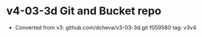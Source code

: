 # v4-03-3d Git and Bucket repo 
- Converted from v3: github.com/dcheva/v3-03-3d.git f059580 tag: v3v4
